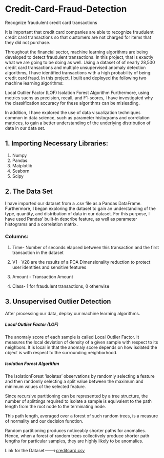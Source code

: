 # Credit-Card-Fraud-Detection
Recognize fraudulent credit card transactions

   It is important that credit card companies are able to recognize fraudulent credit card transactions so that customers are not charged for items that they did not purchase.

Throughout the financial sector, machine learning algorithms are being developed to detect fraudulent transactions. In this project, that is exactly what we are going to be doing as well. Using a dataset of of nearly 28,500 credit card transactions and multiple unsupervised anomaly detection algorithms, I have identified transactions with a high probability of being credit card fraud. In this project, I built and deployed the following two machine learning algorithms:

Local Outlier Factor (LOF)
Isolation Forest Algorithm
Furthermore, using metrics suchs as precision, recall, and F1-scores, I have investigated why the classification accuracy for these algorithms can be misleading.

In addition, I have explored the use of data visualization techniques common in data science, such as parameter histograms and correlation matrices, to gain a better understanding of the underlying distribution of data in our data set.

## 1. Importing Necessary Libraries:

1. Numpy
2. Pandas
3. Matplotlib
4. Seaborn
5. Scipy

## 2. The Data Set

I have imported our dataset from a .csv file as a Pandas DataFrame. Furthermore, I began exploring the dataset to gain an understanding of the type, quantity, and distribution of data in our dataset. For this purpose, I have used Pandas' built-in describe feature, as well as parameter histograms and a correlation matrix.

### Columns:

1) Time- Number of seconds elapsed between this transaction and the first transaction in the dataset

2) V1 - V28 are the results of a PCA Dimensionality reduction to protect user identities and sensitive features

3) Amount - Transaction Amount

4) Class- 1 for fraudulent transactions, 0 otherwise

## 3. Unsupervised Outlier Detection

After processing our data, deploy our machine learning algorithms.

##### Local Outlier Factor (LOF)

The anomaly score of each sample is called Local Outlier Factor. It measures the local deviation of density of a given sample with respect to its neighbors. It is local in that the anomaly score depends on how isolated the object is with respect to the surrounding neighborhood.

##### Isolation Forest Algorithm

The IsolationForest ‘isolates’ observations by randomly selecting a feature and then randomly selecting a split value between the maximum and minimum values of the selected feature.

Since recursive partitioning can be represented by a tree structure, the number of splittings required to isolate a sample is equivalent to the path length from the root node to the terminating node.

This path length, averaged over a forest of such random trees, is a measure of normality and our decision function.

Random partitioning produces noticeably shorter paths for anomalies. Hence, when a forest of random trees collectively produce shorter path lengths for particular samples, they are highly likely to be anomalies.

   
   Link for the Dataset--->[creditcard.csv](https://www.kaggle.com/samkirkiles/credit-card-fraud/data)
   
  
